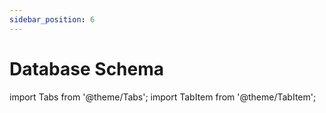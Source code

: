 ```yaml
---
sidebar_position: 6
---
```


# Database Schema

import Tabs from '@theme/Tabs'; 
import TabItem from '@theme/TabItem';

<Tabs>
<TabItem value="schema-design" label="Schema Design" default>
</TabItem>
</Tabs>